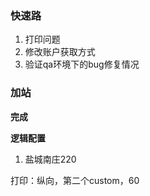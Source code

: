 ### 快速路
1. 打印问题
2. 修改账户获取方式
3. 验证qa环境下的bug修复情况

### 加站

**完成**
   


**逻辑配置**
1. 盐城南庄220

打印：纵向，第二个custom，60